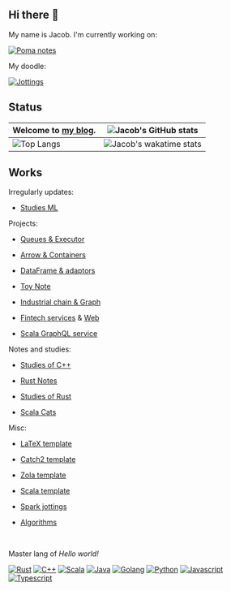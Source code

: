 ## Hi there 👋

My name is Jacob. I'm currently working on:

[![Poma notes](https://github-readme-stats.vercel.app/api/pin/?username=jacobbishopxy&repo=poma-notes&theme=transparent)]([https://github.com/anuraghazra/github-readme-stats](https://github.com/Jacobbishopxy/poma-notes))

My doodle:

[![Jottings](https://github-readme-stats.vercel.app/api/pin/?username=jacobbishopxy&repo=jottings&theme=transparent)]([https://github.com/anuraghazra/github-readme-stats](https://github.com/Jacobbishopxy/jottings))

## Status

| Welcome to [my blog](https://jacobbishopxy.github.io/). | ![Jacob's GitHub stats](https://github-readme-stats.vercel.app/api?username=jacobbishopxy&show_icons=true&theme=transparent&hide=issues,contribs) |
| --- | --- |
| ![Top Langs](https://github-readme-stats.vercel.app/api/top-langs/?username=jacobbishopxy&layout=compact&langs_count=10&theme=transparent&exclude_repo=cyberbrick,ezx) | ![Jacob's wakatime stats](https://github-readme-stats.vercel.app/api/wakatime?username=JacobBishop&layout=compact&theme=transparent&langs_count=10) |

## Works

Irregularly updates:

- [Studies ML](https://github.com/Jacobbishopxy/studies-ml)

Projects:

- [Queues & Executor](https://github.com/Jacobbishopxy/pqx)

- [Arrow & Containers](https://github.com/Jacobbishopxy/fx)

- [DataFrame & adaptors](https://github.com/Jacobbishopxy/fabrix)

- [Toy Note](https://github.com/Jacobbishopxy/toy-note)

- [Industrial chain & Graph](https://github.com/Jacobbishopxy/industrial-io)

- [Fintech services](https://github.com/Jacobbishopxy/ubiquitous-alchemy) & [Web](https://github.com/Jacobbishopxy/cyberbrick)

- [Scala GraphQL service](https://github.com/Jacobbishopxy/scala-graphql)

Notes and studies:

- [Studies of C++](https://github.com/Jacobbishopxy/studies-cpp)

- [Rust Notes](https://github.com/Jacobbishopxy/note-rs)

- [Studies of Rust](https://github.com/Jacobbishopxy/studies-rs)

- [Scala Cats](https://github.com/Jacobbishopxy/herding-cats)

Misc:

- [LaTeX template](https://github.com/Jacobbishopxy/latex-template)

- [Catch2 template](https://github.com/Jacobbishopxy/catch2-template)

- [Zola template](https://github.com/Jacobbishopxy/github-io-zola-template)

- [Scala template](https://github.com/Jacobbishopxy/scala-multi-project-template)

- [Spark jottings](https://github.com/Jacobbishopxy/spark-jottings)

- [Algorithms](https://github.com/Jacobbishopxy/too-many-litchis)

</br>

Master lang of *Hello world!*

[![Rust](https://img.shields.io/badge/Rust-%20?logoColor=white&logo=rust&color=dea584)](#)
[![C++](https://img.shields.io/badge/C++-%20?&logo=c%2B%2B&logoColor=white&color=f34B7d)](#)
[![Scala](https://img.shields.io/badge/Scala-%20?&logo=scala&logoColor=white&color=d4302e)](#)
[![Java](https://img.shields.io/badge/Java-%20?&logo=java&logoColor=white&color=b07219)](#)
[![Golang](https://img.shields.io/badge/Golang-%20?&logo=go&logoColor=white&color=00a7d0)](#)
[![Python](https://img.shields.io/badge/Python-%20?&logo=python&logoColor=white&color=3877ad)](#)
[![Javascript](https://img.shields.io/badge/Javascript-%20?&logo=javascript&logoColor=white&color=efd81d)](#)
[![Typescript](https://img.shields.io/badge/Typescript-%20?&logo=typescript&logoColor=white&color=2f74c0)](#)
